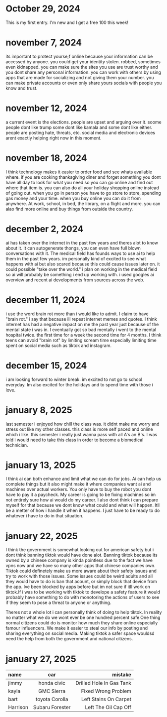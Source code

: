 # October 29, 2024

This is my first entry. I'm new and I get a free 100 this week!
# november 7, 2024
 its important to protect yourse;f online because your information can be accessed by anyone. you could get your identity stolen. robbed, sometimes even kidnapped. you can make sure the sites you use are trust worthy and you dont share any personal information. you can work with others by using apps that are made for socializing and not giving them your number. you can make private accounts or even only share yours socials with people you know and trust.
# november 12, 2024
a current event is the elections. people are upset and arguing over it. soome people dont like trump some dont like kamala and some dont like either. people are posting hate, threats, etc. social media and electronic devices arent exactly helping right now in this moment.
# november 18, 2024
I think technology makes it easier to order food and see whats available where. if you are cooking thanksgiving diner and forget something you dont have all day to look for what you need so you can go online and find out where that item is. you can also do all your holiday shopping online instead of going out. when you go in person you have to go store to store, spending gas money and your time. when you buy online you can do it from anywhere. At work, school, in bed, the library, on a flight and more. you can alao find more online and buy things from outside the country.
# december 2, 2024
ai has taken over the internet in the past few years and theres alot to know about it. It can autogenerate thongs, you can even have full blown conversations with it. The medical field has founds ways to use ai to help them in the past few years. im personally kind of excited to see what happens with ai but also scared because this could cause issues later on. it could possible "take over the world."  i plan on working in the medical field so ai will probably be something i end up working with. i used googles ai overview and recent ai developments from sources across the web.
# december 11, 2024
i use the word brain rot more than i would like to admit. I claim to have "brain rot." i say that because ill repeat internet memes and quotes. I think internet has had a negative impact on me the past year just because of the mental state i was in. I eventually got so bad mentally i went to the mental hospital twice. the first time for a week the second time for 4 months. I think teens can avoid "brain rot" by limiting scream time especially limiting time spent on social media such as tiktok and instagram.
# december 15, 2024
i am looking forward to winter break. im excited to not go to school everyday. Im also excited for the holidays and to spend time with those i love.
# january 8, 2025
last semester i enjoyed how chill the class was. it didnt make me worry and stress out like my other classes. this class is more self paced and online which i like. this semester i really just wanna pass with all 
A's an B's. I was told i would need to take this class in order to become a biomedical technician.
# january 13, 2025
I think ai can both enhance and limit what we can do for jobs. Ai can help us complete things but it also might make it where companies want ai and machines over actual workers. You only have to buy the robot you dont have to pay it a paycheck. My career is going to be fixing machines so im not entirely sure how ai would do my career. I also dont think i can prepare myself for that because we dont know what could and what will happen. Itll be a metter of how i handle it when it happens. I just have to be ready to do whatever i have to do in that situation.
# january 22, 2025
I think the government is somewhat looking out for american safety but i dont think banning tiktok would have done alot. Banning tiktok because its owned by a chinese company is kinda pointless due to the fact we have vpns now and we have so many other apps that chinese companies own. Tiktok could definetely make us more aware about their safety issues and try to work with those issues. Some issues could be weird adults and all they would have to do is ban that acount, or simply block that device from the app. Ive been blocked by apps before but im not sure if itll work on tiktok.If i was to be working with tiktok to develope a safety feature it would probably have something to do with monotoring the actions of users to see if they seem to pose a threat to anyone or anything.

Theres not a whole lot i can personally think of doing to help tiktok. In reality no matter what we do we wont ever be one hundred percent safe.One thing normal citizens could do is monitor how much they share online especially famour influencers. We make it easier to steal our info by posting and sharing everything on social media. Making tiktok a safer space wouldsd need the help from both the government and national citizens.
# january 27, 2025
| name      |car | mistake    |
| :---        |    :----:   |          ---: |
| jimmy      | honda civic    | Drilled Hole In Gas Tank  |
| kayla  | GMC Sierra       | Fixed Wrong Problem|
| bart   | toyota Corolla	| Left Stains On Carpet|
|Harrison |Subaru Forester|Left The Oil Cap Off|

